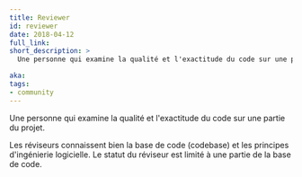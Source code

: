 ```yaml
---
title: Reviewer
id: reviewer
date: 2018-04-12
full_link: 
short_description: >
  Une personne qui examine la qualité et l'exactitude du code sur une partie du projet.

aka: 
tags:
- community
---
```

 Une personne qui examine la qualité et l'exactitude du code sur une partie du projet.

<!--more--> 

Les réviseurs connaissent bien la base de code (codebase) et les principes d'ingénierie logicielle. Le statut du réviseur est limité à une partie de la base de code.
